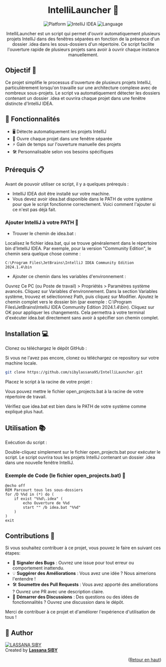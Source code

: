 <a name="readme-top"></a>
<div align="center">

# IntelliLauncher 🚀

<img src="https://img.shields.io/badge/Platform-Windows-blue?style=for-the-badge&logo=windows" alt="Platform">
<img src="https://img.shields.io/badge/IntelliJ-IDEA-red?style=for-the-badge&logo=intellij-idea" alt="IntelliJ IDEA">
<img src="https://img.shields.io/badge/Language-Batch-green?style=for-the-badge&logo=windows-terminal" alt="Language">

IntelliLauncher est un script qui permet d'ouvrir automatiquement plusieurs projets IntelliJ dans des fenêtres séparées en fonction de la présence d'un dossier .idea dans les sous-dossiers d'un répertoire. Ce script facilite l'ouverture rapide de plusieurs projets sans avoir à ouvrir chaque instance manuellement.

</div>

## Objectif 🎯

Ce projet simplifie le processus d'ouverture de plusieurs projets IntelliJ, particulièrement lorsqu'on travaille sur une architecture complexe avec de nombreux sous-projets. Le script va automatiquement détecter les dossiers contenant un dossier .idea et ouvrira chaque projet dans une fenêtre distincte d'IntelliJ IDEA.

## 🎯 Fonctionnalités

- 🖥️ Détecte automatiquement les projets IntelliJ
- 🚪 Ouvre chaque projet dans une fenêtre séparée
- ⚡ Gain de temps sur l'ouverture manuelle des projets
- 🛠️ Personnalisable selon vos besoins spécifiques

## Prérequis 📋

Avant de pouvoir utiliser ce script, il y a quelques prérequis :

* IntelliJ IDEA doit être installé sur votre machine.
* Vous devez avoir idea.bat disponible dans le PATH de votre système pour que le script fonctionne correctement. Voici comment l'ajouter si ce n'est pas déjà fait.

### Ajouter IntelliJ à votre PATH 📁


- Trouver le chemin de idea.bat :

Localisez le fichier idea.bat, qui se trouve généralement dans le répertoire bin d'IntelliJ IDEA. Par exemple, pour la version "Community Edition", le chemin sera quelque chose comme :

```batch
C:\Program Files\JetBrains\IntelliJ IDEA Community Edition 2024.1.4\bin
```

- Ajouter ce chemin dans les variables d'environnement :

Ouvrez Ce PC (ou Poste de travail) > Propriétés > Paramètres système avancés.
Cliquez sur Variables d'environnement.
Dans la section Variables système, trouvez et sélectionnez Path, puis cliquez sur Modifier.
Ajoutez le chemin complet vers le dossier bin (par exemple : C:\Program Files\JetBrains\IntelliJ IDEA Community Edition 2024.1.4\bin).
Cliquez sur OK pour appliquer les changements.
Cela permettra à votre terminal d'exécuter idea.bat directement sans avoir à spécifier son chemin complet.

## Installation 💻

Clonez ou téléchargez le dépôt GitHub :

Si vous ne l'avez pas encore, clonez ou téléchargez ce repository sur votre machine locale.

```bash
git clone https://github.com/sibylassana95/IntelliLauncher.git
```

Placez le script à la racine de votre projet :

Vous pouvez mettre le fichier open_projects.bat à la racine de votre répertoire de travail.

Vérifiez que idea.bat est bien dans le PATH de votre système comme expliqué plus haut.

## Utilisation 📚

Exécution du script :

Double-cliquez simplement sur le fichier open_projects.bat pour exécuter le script.
Le script ouvrira tous les projets IntelliJ contenant un dossier .idea dans une nouvelle fenêtre IntelliJ.



### Exemple de Code (le fichier open_projects.bat) 📝

```batch
@echo off
REM Parcourt tous les sous-dossiers
for /D %%d in (*) do (
    if exist "%%d\.idea" (
        echo Ouverture de %%d
        start "" /b idea.bat "%%d"
    )
)
exit
```

## Contributions  🤝
Si vous souhaitez contribuer à ce projet, vous pouvez le faire en suivant ces étapes:

- 🐛 **Signaler des Bugs** : Ouvrez une issue pour tout erreur ou comportement inattendu.
- 💡 **Suggérer des Améliorations** : Vous avez une idée ? Nous aimerions l'entendre !
- 🛠️ **Soumettre des Pull Requests** : Vous avez apporté des améliorations ? Ouvrez une PR avec une description claire.
- 💬 **Démarrer des Discussions** : Des questions ou des idées de fonctionnalités ? Ouvrez une discussion dans le dépôt.

Merci de contribuer à ce projet et d'améliorer l'expérience d'utilisation de tous !
## 👤 Author 

[![LASSANA SIBY](https://avatars.githubusercontent.com/u/103085452?u=13ace4d88a52056741734e0f802ca7c0053e1e80&v=4&s=40)](https://github.com/sibylassana95)  
Created by **[Lassana SIBY](https://github.com/sibylassana95)**

<p align="right">(<a href="#readme-top">Retour en haut</a>)</p>
